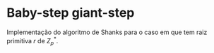 # Baby-step giant-step

Implementação do algoritmo de Shanks para o caso em que tem raiz primitiva $r$ de $Z_p^*$.


